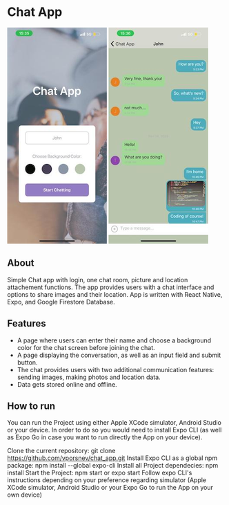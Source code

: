 # Chat App

![This is a screenshot of the Chat app](chatapp.jpeg) ![This is a screenshot of the Chat app](chat.jpeg)

## About
Simple Chat app with login, one chat room, picture and location attachement functions. The app provides users with a chat interface and options to share images and their location.
App is written with React Native, Expo, and Google Firestore Database.

## Features
- A page where users can enter their name and choose a background color for the chat screen before joining the chat.
- A page displaying the conversation, as well as an input field and submit button.
- The chat provides users with two additional communication features: sending images, making photos and location data.
- Data gets stored online and offline.

## How to run
You can run the Project using either Apple XCode simulator, Android Studio or your device. In order to do so you would need to install Expo CLI (as well as Expo Go in case you want to run directly the App on your device).

Clone the current repository: git clone https://github.com/vporsnev/chat_app.git
Install Expo CLI as a global npm package: npm install --global expo-cli
Install all Project dependecies: npm install
Start the Project: npm start or expo start
Follow expo CLI's instructions depending on your preference regarding simulator (Apple XCode simulator, Android Studio or your Expo Go to run the App on your own device)
